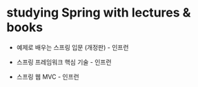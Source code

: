 studying Spring with lectures & books
=================
- 예제로 배우는 스프링 입문 (개정판) - 인프런

- 스프링 프레임워크 핵심 기술 - 인프런

- 스프링 웹 MVC - 인프런
